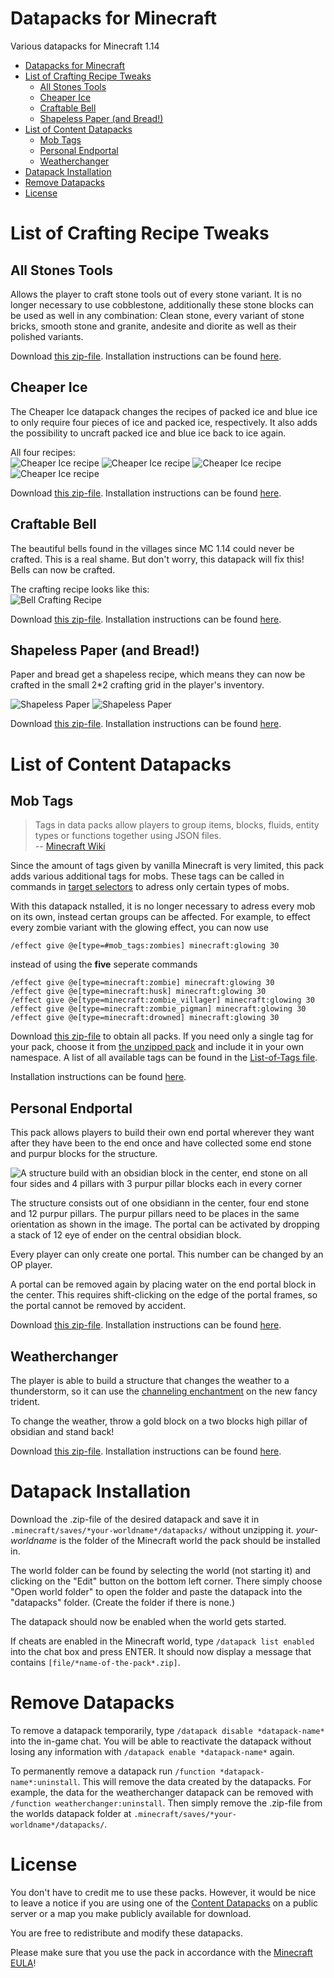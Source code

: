 # Datapacks for Minecraft
Various datapacks for Minecraft 1.14

- [Datapacks for Minecraft](#Datapacks-for-Minecraft)
- [List of Crafting Recipe Tweaks](#List-of-Crafting-Recipe-Tweaks)
  - [All Stones Tools](#All-Stones-Tools)
  - [Cheaper Ice](#Cheaper-Ice)
  - [Craftable Bell](#Craftable-Bell)
  - [Shapeless Paper (and Bread!)](#Shapeless-Paper-and-Bread)
- [List of Content Datapacks](#List-of-Content-Datapacks)
  - [Mob Tags](#Mob-Tags)
  - [Personal Endportal](#Personal-Endportal)
  - [Weatherchanger](#Weatherchanger)
- [Datapack Installation](#Datapack-Installation)
- [Remove Datapacks](#Remove-Datapacks)
- [License](#License)

# List of Crafting Recipe Tweaks

## All Stones Tools
Allows the player to craft stone tools out of every stone variant. It is no longer necessary to use cobblestone, additionally these stone blocks can be used as well in any combination: Clean stone, every variant of stone bricks, smooth stone and granite, andesite and diorite as well as their polished variants.

Download [this zip-file](_packs/All_Stones_Tools-V1.zip). Installation instructions can be found [here](#Datapack-Installation).

## Cheaper Ice
The Cheaper Ice datapack changes the recipes of packed ice and blue ice to only require four pieces of ice and packed ice, respectively. It also adds the possibility to uncraft packed ice and blue ice back to ice again.

All four recipes:<br>
![Cheaper Ice recipe](images/Cheaper_Ice-Packed_Ice1.png "Ice to Packed Ice crafting recipe")
![Cheaper Ice recipe](images/Cheaper_Ice-Blue_Ice.png "Packed Ice to Blue Ice crafting recipe")
![Cheaper Ice recipe](images/Cheaper_Ice-Packed_Ice2.png "Blue Ice to Packed Ice crafting recipe")
![Cheaper Ice recipe](images/Cheaper_Ice-Ice.png "Packed Ice to Ice crafting recipe")

Download [this zip-file](_packs/Cheaper_Ice-V1.zip). Installation instructions can be found [here](#Datapack-Installation).

## Craftable Bell
The beautiful bells found in the villages since MC 1.14 could never be crafted. This is a real shame. But don't worry, this datapack will fix this! Bells can now be crafted.

The crafting recipe looks like this:<br>
![Bell Crafting Recipe](images/Craftable_Bell.png "Bell Crafting Recipe")

Download [this zip-file](_packs/Craftable_Bell-V1.zip). Installation instructions can be found [here](#Datapack-Installation).

## Shapeless Paper (and Bread!)
Paper and bread get a shapeless recipe, which means they can now be crafted in the small 2*2 crafting grid in the player's inventory.

![Shapeless Paper](images/Shapeless_Paper-Bread.png "Shapeless bread recipe")
![Shapeless Paper](images/Shapeless_Paper.png "Shapeless paper recipe")

Download [this zip-file](_packs/Shapeless_Paper-V2.zip). Installation instructions can be found [here](#Datapack-Installation).

# List of Content Datapacks

## Mob Tags
> Tags in data packs allow players to group items, blocks, fluids, entity types or functions together using JSON files.<br>
> -- [Minecraft Wiki](https://minecraft.gamepedia.com/index.php?title=Tag&oldid=1416823)

Since the amount of tags given by vanilla Minecraft is very limited, this pack adds various additional tags for mobs. These tags can be called in commands in [target selectors](https://minecraft.gamepedia.com/Commands#Target_selectors) to adress only certain types of mobs.

With this datapack nstalled, it is no longer necessary to adress every mob on its own, instead certan groups can be affected. For example, to effect every zombie variant with the glowing effect, you can now use

```
/effect give @e[type=#mob_tags:zombies] minecraft:glowing 30
```

instead of using the **five** seperate commands

```
/effect give @e[type=minecraft:zombie] minecraft:glowing 30
/effect give @e[type=minecraft:husk] minecraft:glowing 30
/effect give @e[type=minecraft:zombie_villager] minecraft:glowing 30
/effect give @e[type=minecraft:zombie_pigman] minecraft:glowing 30
/effect give @e[type=minecraft:drowned] minecraft:glowing 30
```

Download [this zip-file](_packs/Mob_Tags-V1.zip) to obtain all packs. If you need only a single tag for your pack, choose it from [the unzipped pack](mob_tags/data/mob_tags/tags/entity_types/) and include it in your own namespace. A list of all available tags can be found in the [List-of-Tags file](List-of-Tags.md#Tags).

Installation instructions can be found [here](#Datapack-Installation).

## Personal Endportal
This pack allows players to build their own end portal wherever they want after they have been to the end once and have collected some end stone and purpur blocks for the structure.

![A structure build with an obsidian block in the center, end stone on all four sides and 4 pillars with 3 purpur pillar blocks each in every corner](images/personal_endportal-structure.png "The structure for the personal end portal")

The structure consists out of one obsidiann in the center, four end stone and 12 purpur pillars. The purpur pillars need to be places in the same orientation as shown in the image. The portal can be activated by dropping a stack of 12 eye of ender on the central obsidian block.

Every player can only create one portal. This number can be changed by an OP player.

A portal can be removed again by placing water on the end portal block in the center. This requires shift-clicking on the edge of the portal frames, so the portal cannot be removed by accident.

Download [this zip-file](_packs/Personal_Endportal-V2.zip). Installation instructions can be found [here](#Datapack-Installation).

## Weatherchanger
The player is able to build a structure that changes the weather to a thunderstorm, so it can use the [channeling enchantment](https://minecraft.gamepedia.com/Channeling) on the new fancy trident.

To change the weather, throw a gold block on a two blocks high pillar of obsidian and stand back!

Download [this zip-file](_packs/Weatherchanger-V2.zip). Installation instructions can be found [here](#Datapack-Installation).

# Datapack Installation
Download the .zip-file of the desired datapack and save it in `.minecraft/saves/*your-worldname*/datapacks/` without unzipping it. *your-worldname* is the folder of the Minecraft world the pack should be installed in.

The world folder can be found by selecting the world (not starting it) and clicking on the "Edit" button on the bottom left corner. There simply choose "Open world folder" to open the folder and paste the datapack into the "datapacks" folder. (Create the folder if there is none.)

The datapack should now be enabled when the world gets started.

If cheats are enabled in the Minecraft world, type `/datapack list enabled` into the chat box and press ENTER. It should now display a message that contains `[file/*name-of-the-pack*.zip]`.

# Remove Datapacks
To remove a datapack temporarily, type `/datapack disable *datapack-name*` into the in-game chat. You will be able to reactivate the datapack without losing any information with `/datapack enable *datapack-name*` again.

To permanently remove a datapack run `/function *datapack-name*:uninstall`. This will remove the data created by the datapacks. For example, the data for the weatherchanger datapack can be removed with `/function weatherchanger:uninstall`. Then simply remove the .zip-file from the worlds datapack folder at `.minecraft/saves/*your-worldname*/datapacks/`.

# License
You don't have to credit me to use these packs. However, it would be nice to leave a notice if you are using one of the [Content Datapacks](#List-of-Content-Datapacks) on a public server or a map you make publicly available for download.

You are free to redistribute and modify these datapacks.

Please make sure that you use the pack in accordance with the [Minecraft EULA](https://account.mojang.com/documents/minecraft_eula)!
